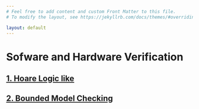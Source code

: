 ```yaml
---
# Feel free to add content and custom Front Matter to this file.
# To modify the layout, see https://jekyllrb.com/docs/themes/#overriding-theme-defaults

layout: default
---
```


# Sofware and Hardware Verification

## [1. Hoare Logic like](hoarelogic/)  

## [2. Bounded Model Checking](bmc/)

 
